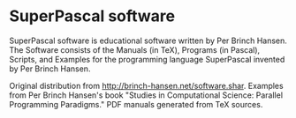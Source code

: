SuperPascal software
====================

SuperPascal software is educational software written by Per Brinch Hansen. The Software consists of the Manuals (in TeX), Programs (in Pascal), Scripts, and Examples for the programming language SuperPascal invented by Per Brinch Hansen.

Original distribution from http://brinch-hansen.net/software.shar. Examples from Per Brinch Hansen's book "Studies in Computational Science: Parallel Programming Paradigms." PDF manuals generated from TeX sources.